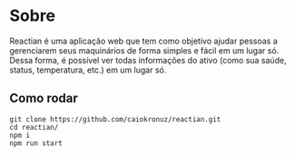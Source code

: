 # Sobre

Reactian é uma aplicação web que tem como objetivo ajudar pessoas a gerenciarem seus maquinários de forma simples e fácil em um lugar só. Dessa forma, é possível ver todas informações do ativo (como sua saúde, status, temperatura, etc.) em um lugar só.

## Como rodar

```console
git clone https://github.com/caiokronuz/reactian.git
cd reactian/
npm i
npm run start 
```
